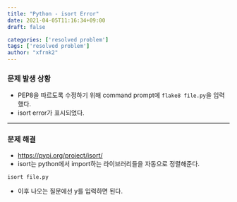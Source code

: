 ```yaml
---
title: "Python - isort Error"
date: 2021-04-05T11:16:34+09:00
draft: false

categories: ['resolved problem']
tags: ['resolved problem']
author: "xfrnk2"
---
```

### 문제 발생 상황
- PEP8을 따르도록 수정하기 위해 command prompt에 `flake8 file.py`을 입력했다.
- isort error가 표시되었다.
---
### 문제 해결
+ https://pypi.org/project/isort/
+ isort는 python에서 import하는 라이브러리들을 자동으로 정렬해준다.
```
isort file.py
```
+ 이후 나오는 질문에선 y를 입력하면 된다.
